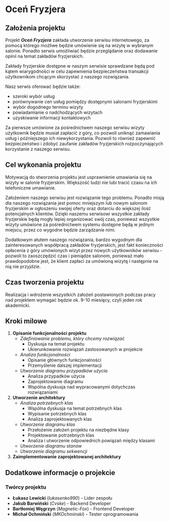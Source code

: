 # Oceń Fryzjera

## Założenia projektu

Projekt ***Oceń Fryzjera*** zakłada utworzenie serwisu internetowego, za pomocą którego możliwe będzie umówienie się na wizytę w wybranym salonie. Ponadto serwis umożliwiać będzie przeglądanie oraz dodawanie opinii na temat zakładów fryzjerskich.

Zakłady fryzjerskie dostępne w naszym serwisie sprawdzane będą pod kątem wiarygodności w celu zapewnienia bezpieczeństwa transakcji użytkownikom chcącym skorzystać z naszego rozwiązania.

Nasz serwis oferować będzie także:
- szeroki wybór usług
- porównywanie cen usług pomiędzy dostępnymi salonami fryzjerskimi
- wybór dogodnego terminu wizyty
- powiadamianie o nadchodzących wizytach
- uzyskiwanie informacji kontaktowych

Za pierwsze umówione za pośrednictwem naszego serwisu wizyty użytkownik będzie musiał zapłacić z góry, co pozwoli uniknąć zamawiania usług i późniejszego ich niewykorzystania.
Pozwoli to również zapewnić bezpieczeństwo i zdobyć zaufanie zakładów fryzjerskich rozpoczynających korzystanie z naszego serwisu.

## Cel wykonania projektu

Motywacją do stworzenia projektu jest usprawnienie umawiania się na wizyty w salonie fryzjerskim. Większość ludzi nie lubi tracić czasu na ich telefoniczne umawianie.

Założeniem naszego serwisu jest rozwiązanie tego problemu. Ponadto misją dla naszego rozwiązania jest pomoc mniejszym lub nowym salonom fryzjerskim w ogłoszeniu swojej oferty oraz dotarciu do większej ilość potencjalnych klientów.
Dzięki naszemu serwisowi wszystkie zakłady fryzjerskie będą mogły lepiej organizować swój czas, ponieważ wszystkie wizyty umówione za pośrednictwem systemu dostępne będą w jednym miejscu, przez co wygodne będzie zarządzanie nimi.

Dodatkowym atutem naszego rozwiązania, bardzo wygodnym dla zainteresowanych współpracą zakładów fryzjerskich, jest fakt konieczności opłacenia z góry umówionych wizyt przez nowych użytkowników serwisu - pozwoli to zaoszczędzić czas i pieniądze salonom, ponieważ mało prawdopodobne jest, że klient zapłaci za umówioną wizytę i następnie na nią nie przyjdzie.

## Czas tworzenia projektu

Realizacja i wdrożenie wszystkich założeń postawionych podczas pracy nad projektem wymagać będzie ok. 9-10 miesięcy, czyli jeden rok akademicki.

## Kroki milowe

1. **Opisanie funkcjonalności projektu**
   - *Zdefiniowanie problemu, który chcemy rozwiązać*
     - Dyskusja na temat projektu
     - Ukierunkowanie rozwiązań zastosowanych w projekcie
   - *Analiza funkcjonalności*
     - Opisanie głównych funkcjonalności
     - Przemyślenie dalszej implementacji
   - *Utworzenie diagramu przypadków użycia*
     - Analiza przypadków użycia
     - Zaprojektowanie diagramu
     - Wspólna dyskusja nad wypracowanymi dotychczas rozwiązaniami
2. **Utworzenie architektury**
   - *Analiza potrzebnych klas*
     - Wspólna dyskusja na temat potrzebnych klas
     - Wypisanie potrzebnych klas
     - Analiza zaprojektowanych klas
   - *Utworzenie diagramu klas*
     - Przełożenie założeń projektu na niezbędne klasy
     - Projektowanie potrzebnych klas
     - Analiza i utworzenie odpowiednich powiązań między klasami
   - *Utworzenie diagramu stanów*
   - *Utworzenie diagramu sekwencji*
3. **Zaimplementowanie zaprojektowanej architektury**

## Dodatkowe informacje o projekcie

### Twórcy projektu

- **Łukasz Lewicki** (*lukasenko990*) - Lider zespołu
- **Jakub Barwiński** (*Cvske*) - Backend Developer
- **Bartłomiej Węgrzyn** (*Magnetic-Fox*) - Frontend Developer
- **Michał Ochmiński** (*MKOchminski*) - Tester oprogramowania
